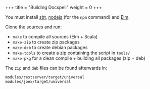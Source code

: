 +++
title = "Building Docspell"
weight = 0
+++


You must install [sbt](https://scala-sbt.org),
[nodejs](https://www.npmjs.com/get-npm) (for the `npm` command) and
[Elm](https://elm-lang.org).

Clone the sources and run:

- `make` to compile all sources (Elm + Scala)
- `make-zip` to create zip packages
- `make-deb` to create debian packages
- `make-tools` to create a zip containing the script in `tools/`
- `make-pkg` for a clean compile + building all packages (zip + deb)

The `zip` and `deb` files can be found afterwards in:

```
modules/restserver/target/universal
modules/joex/target/universal
```
